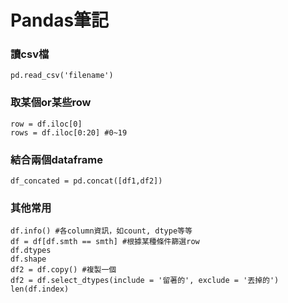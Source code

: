 # Pandas筆記

### 讀csv檔
```
pd.read_csv('filename')
```


### 取某個or某些row
```
row = df.iloc[0]
rows = df.iloc[0:20] #0~19
```
### 結合兩個dataframe
```
df_concated = pd.concat([df1,df2])
```

### 其他常用
```
df.info() #各column資訊，如count, dtype等等
df = df[df.smth == smth] #根據某種條件篩選row
df.dtypes
df.shape
df2 = df.copy() #複製一個
df2 = df.select_dtypes(include = '留著的', exclude = '丟掉的')
len(df.index)

```